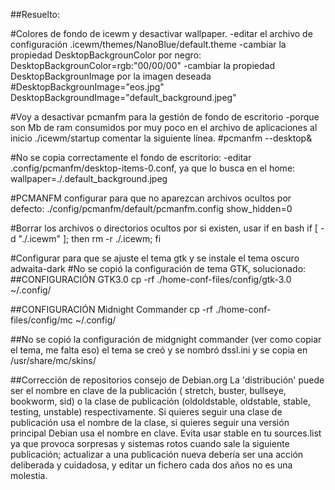 ##Resuelto:

#Colores de fondo de icewm y desactivar wallpaper.
-editar el archivo de configuración 
.icewm/themes/NanoBlue/default.theme
-cambiar la propiedad DesktopBackgrounColor por negro:
    DesktopBackgrounColor=rgb:"00/00/00"
-cambiar la propiedad DesktopBackgrounImage por la imagen deseada
    #DesktopBackgrounImage="eos.jpg"
    DesktopBackgroundImage="default_background.jpeg"
    
#Voy a desactivar pcmanfm para la gestión de fondo de escritorio
-porque son Mb de ram consumidos por muy poco
en el archivo de aplicaciones al inicio ./icewm/startup comentar la siguiente línea.
#pcmanfm --desktop&

#No se copia correctamente el fondo de escritorio:
-editar .config/pcmanfm/desktop-items-0.conf, ya que lo busca en el home:
wallpaper=./.default_background.jpeg 

#PCMANFM configurar para que no aparezcan archivos ocultos por defecto:
./config/pcmanfm/default/pcmanfm.config
show_hidden=0

#Borrar los archivos o directorios ocultos por si existen, usar if en bash
if [ -d "./.icewm" ];
	then rm -r ./.icewm;
fi

#Configurar para que se ajuste el tema gtk y se instale el tema oscuro adwaita-dark
#No se copió la configuración de tema GTK, solucionado:
##CONFIGURACIÓN GTK3.0
cp -rf ./home-conf-files/config/gtk-3.0 ~/.config/

##CONFIGURACIÓN Midnight Commander
cp -rf ./home-conf-files/config/mc ~/.config/

##No se copió la configuración de midgnight commander (ver como copiar el tema, me falta eso)
el tema se creó y se nombró dssl.ini y se copia en 
/usr/share/mc/skins/

##Corrección de repositorios consejo de Debian.org
La 'distribución' puede ser el nombre en clave de la publicación ( stretch, buster, bullseye, bookworm, sid) o la clase de publicación (oldoldstable, oldstable, stable, testing, unstable) respectivamente. Si quieres seguir una clase de publicación usa el nombre de la clase, si quieres seguir una versión principal Debian usa el nombre en clave. Evita usar stable en tu sources.list ya que provoca sorpresas y sistemas rotos cuando sale la siguiente publicación; actualizar a una publicación nueva debería ser una acción deliberada y cuidadosa, y editar un fichero cada dos años no es una molestia.
